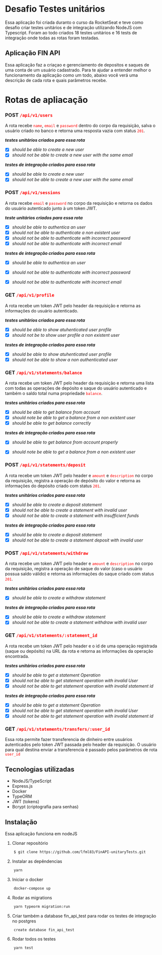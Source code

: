 
# Desafio Testes unitários

Essa aplicação foi criada duranto o curso da RocketSeat e teve como desafio criar testes unitários e de integração utilizando NodeJS com Typescript. Foram ao todo criados 18 testes unitários e 16 tests de integração onde todas as rotas foram testadas.

## Aplicação FIN API
 Essa aplicação faz a criaçao e gerenciamento de depositos e saques de uma conta de um usuário cadastrado. Para te ajudar a entender melhor o funcionamento da aplicação como um todo, abaixo você verá uma descrição de cada rota e quais parâmetros recebe.

# Rotas de apliacação


### POST <code style="color:red">/api/v1/users</code>

A rota recebe <code style="color:red">name</code>, <code style="color:red">email</code> e <code style="color:red">password</code> dentro do corpo da requisição, salva o usuário criado no banco e retorna uma resposta vazia com status <code style="color:red">201</code>.

**_testes unitários criados para essa rota_**<br>
- [x] _should be able to create a new user_ <br>
- [x] _should not be able to create a new user with the same email_ <br>

**_testes de integração criados para essa rota_**<br>

- [x] _should be able to create a new user_ <br>
- [x] _should not be able to create a new user with the same email_ <br>

### POST <code style="color:red">/api/v1/sessions</code>

A rota recebe <code style="color:red">email</code> e <code style="color:red">password</code> no corpo da requisição e retorna os dados do usuário autenticado junto à um token JWT.

**_teste unitários criados para essa rota_**<br>
- [x] _should be able to authentica an user_ <br>
- [x] _should not be able to authenticate a non existent user_ <br>
- [x] _should not be able to authenticate with incorrect password_ <br>
- [x] _should not be able to authenticate with incorrect email_ <br>

**_testes de integração criados para essa rota_**<br>
- [x] _should be able to authentica an user_ <br>
- [x] _should not be able to authenticate with incorrect password_ <br>
- [x] _should not be able to authenticate with incorrect email_ <br>


### GET <code style="color:red">/api/v1/profile</code>

A rota recebe um token JWT pelo header da requisição e retorna as informações do usuário autenticado.

**_testes unitários criados para essa rota_**<br>
- [x] _should be able to show atuhenticated user profile_ <br>
- [x] _should not be to show user profile a non existent user_ <br>

**_testes de integração criados para essa rota_**<br>
- [x] _should be able to show atuhenticated user profile_ <br>
- [x] _should not be able to show a non authenticated user_ <br>

### GET <code style="color:red">/api/v1/statements/balance</code>

A rota recebe um token JWT pelo header da requisição e retorna uma lista com todas as operações de depósito e saque do usuário autenticado e também o saldo total numa propriedade <code style="color:red">balance</code>.

**_testes unitários criados para essa rota_**<br>
- [x] _should be able to get balance from account_ <br>
- [x] _should note be able to get a balance from a non existent user_ <br>
- [x] _should be able to get balance correctly_ <br>

**_testes de integração criados para essa rota_**<br>
- [x] _should be able to get balance from account properly_ <br>
- [x] _should note be able to get a balance from a non existent user_ <br>


### POST <code style="color:red">/api/v1/statements/deposit</code>

A rota recebe um token JWT pelo header e <code style="color:red">amount</code> e <code style="color:red">description</code> no corpo da requisição, registra a operação de depósito do valor e retorna as informações do depósito criado com status <code style="color:red">201</code>.

**_testes unitários criados para essa rota_**<br>
- [x] _should be able to create a deposit statement_ <br>
- [x] _should not be able to create a statement with invalid user_ <br>
- [x] _should not be able to create a statement with insufficient funds_ <br>

**_testes de integração criados para essa rota_**<br>
- [x] _should be able to create a deposit statement_ <br>
- [x] _should not be able to create a statement deposit with invalid user_ <br>

### POST <code style="color:red">/api/v1/statements/withdraw</code>
A rota recebe um token JWT pelo header e <code style="color:red">amount</code> e <code style="color:red">description</code> no corpo da requisição, registra a operação de saque do valor (caso o usuário possua saldo válido) e retorna as informações do saque criado com status <code style="color:red">201</code>.

**_testes unitários criados para essa rota_**<br>
- [x] _should be able to create a withdraw statement_ <br>

**_testes de integração criados para essa rota_**<br>
- [x] _should be able to create a withdraw statement_ <br>
- [x] _should not be able to create a statement withdraw with invalid user_ <br>

### GET  <code style="color:red">/api/v1/statements/:statement_id</code>

A rota recebe um token JWT pelo header e o id de uma operação registrada (saque ou depósito) na URL da rota e retorna as informações da operação encontrada.

**_testes unitários criados para essa rota_**<br>
- [x] _should be able to get a statement Operation_ <br>
- [x] _should not be able to get statement operation with invalid User_ <br>
- [x] _should not be able to get statement operation with invalid statement id_ <br>

**_testes de integração criados para essa rota_**<br>
- [x] _should be able to get a statement Operation_ <br>
- [x] _should not be able to get statement operation with invalid User_ <br>
- [x] _should not be able to get statement operation with invalid statement id_ <br>

### GET  <code style="color:red">/api/v1/statements/transfers/:user_id</code>

Essa rota permite fazer transferencia de dinheiro entre usuários autenticados pelo token JWT passada pelo header da requisição. O usuário para qual destina enviar a transferencia é passado pelos parâmetros de rota  <code style="color:red">user_id</code>


## Tecnologias utilizadas

* NodeJS/TypeScript
* Express.js
* Docker
* TypeORM
* JWT (tokens)
* Bcrypt (criptografia para senhas)


## Instalação
Essa aplicação funciona em nodeJS

1. Clonar repositório

```sh
    $ git clone https://github.com/lfml83/FinAPI-unitaryTests.git
```

2. Instalar as depêndencias

```sh
    yarn
```

3. Iniciar o docker

```sh
    docker-compose up
```

4. Rodar as migrations

```sh
    yarn typeorm migration:run
```
5. Criar também a database fin_api_test para rodar os testes de integração no postgres

```sh
    create database fin_api_test
```

6. Rodar todos os testes

```sh
    yarn test
```

